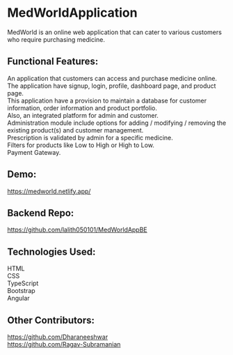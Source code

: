 # MedWorldApplication
MedWorld is an online web application that can cater to various customers who require purchasing medicine.

## Functional Features:
An application that customers can access and purchase medicine online.  
The application have signup, login, profile, dashboard page, and product page.  
This application have a provision to maintain a database for customer information, order information and product portfolio.  
Also, an integrated platform for admin and customer.  
Administration module include options for adding / modifying / removing the existing product(s) and customer management.  
Prescription is validated by admin for a specific medicine.  
Filters for products like Low to High or High to Low.  
Payment Gateway.  

## Demo:  
  https://medworld.netlify.app/  
    
## Backend Repo:
   https://github.com/lalith050101/MedWorldAppBE  
   
## Technologies Used:
  HTML  
  CSS  
  TypeScript  
  Bootstrap  
  Angular  
   
## Other Contributors:
  https://github.com/Dharaneeshwar  
  https://github.com/Ragav-Subramanian
